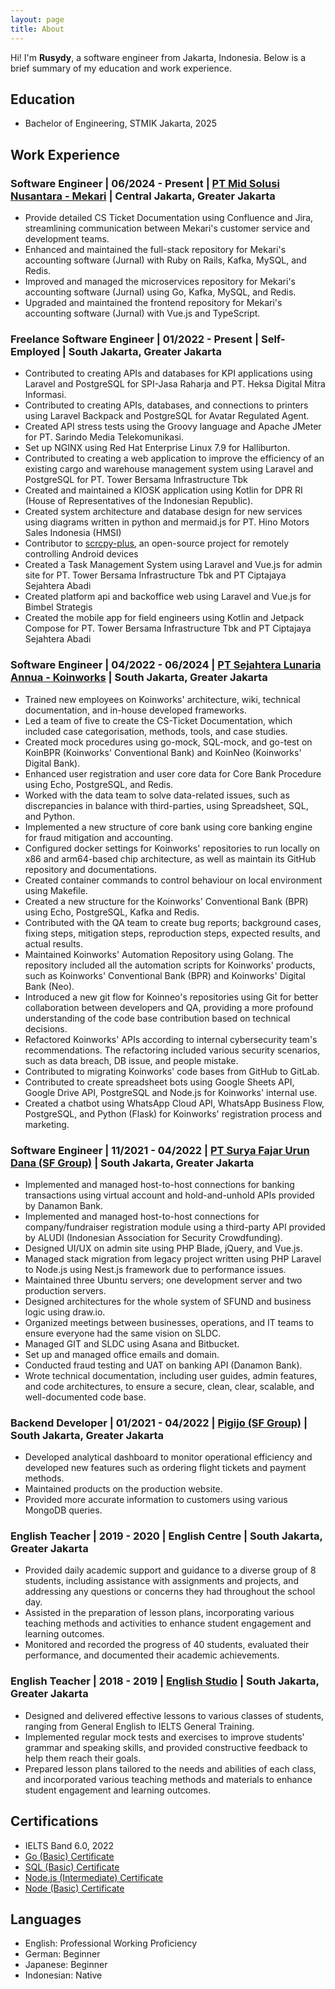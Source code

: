 ```yaml
---
layout: page
title: About
---
```


Hi! I'm **Rusydy**, a software engineer from Jakarta, Indonesia. Below is a brief summary of my education and work experience.

## Education

- Bachelor of Engineering, STMIK Jakarta, 2025

## Work Experience

### **Software Engineer** | 06/2024 - Present | **[PT Mid Solusi Nusantara - Mekari](https://mekari.com/)** | Central Jakarta, Greater Jakarta

  - Provide detailed CS Ticket Documentation using Confluence and Jira, streamlining communication between Mekari's customer service and development teams.
  - Enhanced and maintained the full-stack repository for Mekari's accounting software (Jurnal) with Ruby on Rails, Kafka, MySQL, and Redis.
  - Improved and managed the microservices repository for Mekari's accounting software (Jurnal) using Go, Kafka, MySQL, and Redis.
  - Upgraded and maintained the frontend repository for Mekari's accounting software (Jurnal) with Vue.js and TypeScript.

### **Freelance Software Engineer** | 01/2022 - Present | **Self-Employed** | South Jakarta, Greater Jakarta

  - Contributed to creating APIs and databases for KPI applications using Laravel and PostgreSQL for SPI-Jasa Raharja and PT. Heksa Digital Mitra Informasi.
  - Contributed to creating APIs, databases, and connections to printers using Laravel Backpack and PostgreSQL for Avatar Regulated Agent.
  - Created API stress tests using the Groovy language and Apache JMeter for PT. Sarindo Media Telekomunikasi.
  - Set up NGINX using Red Hat Enterprise Linux 7.9 for Halliburton.
  - Contributed to creating a web application to improve the efficiency of an existing cargo and warehouse management system using Laravel and PostgreSQL for PT. Tower Bersama Infrastructure Tbk
  - Created and maintained a KIOSK application using Kotlin for DPR RI (House of Representatives of the Indonesian Republic).
  - Created system architecture and database design for new services using diagrams written in python and mermaid.js for PT. Hino Motors Sales Indonesia (HMSI)
  - Contributor to [scrcpy-plus](https://github.com/Frontesque/scrcpy-plus), an open-source project for remotely controlling Android devices
  - Created a Task Management System using Laravel and Vue.js for admin site for PT. Tower Bersama Infrastructure Tbk and PT Ciptajaya Sejahtera Abadi
  - Created platform api and backoffice web using Laravel and Vue.js for Bimbel Strategis
  - Created the mobile app for field engineers using Kotlin and Jetpack Compose for PT. Tower Bersama Infrastructure Tbk and PT Ciptajaya Sejahtera Abadi

### **Software Engineer** | 04/2022 - 06/2024 | **[PT Sejahtera Lunaria Annua - Koinworks](https://koinworks.com/)** | South Jakarta, Greater Jakarta

  - Trained new employees on Koinworks' architecture, wiki, technical documentation, and in-house developed frameworks.
  - Led a team of five to create the CS-Ticket Documentation, which included case categorisation, methods, tools, and case studies.
  - Created mock procedures using go-mock, SQL-mock, and go-test on KoinBPR (Koinworks' Conventional Bank) and KoinNeo (Koinworks' Digital Bank).
  - Enhanced user registration and user core data for Core Bank Procedure using Echo, PostgreSQL, and Redis.
  - Worked with the data team to solve data-related issues, such as discrepancies in balance with third-parties, using Spreadsheet, SQL, and Python.
  - Implemented a new structure of core bank using core banking engine for fraud mitigation and accounting.
  - Configured docker settings for Koinworks' repositories to run locally on x86 and arm64-based chip architecture, as well as maintain its GitHub repository and documentations.
  - Created container commands to control behaviour on local environment using Makefile.
  - Created a new structure for the Koinworks' Conventional Bank (BPR) using Echo, PostgreSQL, Kafka and Redis.
  - Contributed with the QA team to create bug reports; background cases, fixing steps, mitigation steps, reproduction steps, expected results, and actual results.
  - Maintained Koinworks' Automation Repository using Golang. The repository included all the automation scripts for Koinworks' products, such as Koinworks' Conventional Bank (BPR) and Koinworks' Digital Bank (Neo).
  - Introduced a new git flow for Koinneo's repositories using Git for better collaboration between developers and QA, providing a more profound understanding of the code base contribution based on technical decisions.
  - Refactored Koinworks' APIs according to internal cybersecurity team's recommendations. The refactoring included various security scenarios, such as data breach, DB issue, and people mistake.
  - Contributed to migrating Koinworks' code bases from GitHub to GitLab.
  - Contributed to create spreadsheet bots using Google Sheets API, Google Drive API, PostgreSQL and Node.js for Koinworks' internal use.
  - Created a chatbot using WhatsApp Cloud API, WhatsApp Business Flow, PostgreSQL, and Python (Flask) for Koinworks' registration process and marketing.

### **Software Engineer** | 11/2021 - 04/2022 | **[PT Surya Fajar Urun Dana (SF Group)](https://sfund.id/)** | South Jakarta, Greater Jakarta

  - Implemented and managed host-to-host connections for banking transactions using virtual account and hold-and-unhold APIs provided by Danamon Bank.
  - Implemented and managed host-to-host connections for company/fundraiser registration module using a third-party API provided by ALUDI (Indonesian Association for Security Crowdfunding).
  - Designed UI/UX on admin site using PHP Blade, jQuery, and Vue.js.
  - Managed stack migration from legacy project written using PHP Laravel to Node.js using Nest.js framework due to performance issues.
  - Maintained three Ubuntu servers; one development server and two production servers.
  - Designed architectures for the whole system of SFUND and business logic using draw.io.
  - Organized meetings between businesses, operations, and IT teams to ensure everyone had the same vision on SLDC.
  - Managed GIT and SLDC using Asana and Bitbucket.
  - Set up and managed office emails and domain.
  - Conducted fraud testing and UAT on banking API (Danamon Bank).
  - Wrote technical documentation, including user guides, admin features, and code architectures, to ensure a secure, clean, clear, scalable, and well-documented code base.

### **Backend Developer** | 01/2021 - 04/2022 | **[Pigijo (SF Group)](https://pigijo.com/)** | South Jakarta, Greater Jakarta

  - Developed analytical dashboard to monitor operational efficiency and developed new features such as ordering flight tickets and payment methods.
  - Maintained products on the production website.
  - Provided more accurate information to customers using various MongoDB queries.

### **English Teacher** | 2019 - 2020 | **English Centre** | South Jakarta, Greater Jakarta

  - Provided daily academic support and guidance to a diverse group of 8 students, including assistance with assignments and projects, and addressing any questions or concerns they had throughout the school day.
  - Assisted in the preparation of lesson plans, incorporating various teaching methods and activities to enhance student engagement and learning outcomes.
  - Monitored and recorded the progress of 40 students, evaluated their performance, and documented their academic achievements.

### **English Teacher** | 2018 - 2019 | **[English Studio](https://englishstudio.id/)** | South Jakarta, Greater Jakarta

  - Designed and delivered effective lessons to various classes of students, ranging from General English to IELTS General Training.
  - Implemented regular mock tests and exercises to improve students' grammar and speaking skills, and provided constructive feedback to help them reach their goals.
  - Prepared lesson plans tailored to the needs and abilities of each class, and incorporated various teaching methods and materials to enhance student engagement and learning outcomes.

## Certifications

- IELTS Band 6.0, 2022
- [Go (Basic) Certificate](https://www.hackerrank.com/certificates/26764942e980)
- [SQL (Basic) Certificate](https://www.hackerrank.com/certificates/016b39b327dc)
- [Node.js (Intermediate) Certificate](https://www.hackerrank.com/certificates/07bf888ca311)
- [Node (Basic) Certificate](https://www.hackerrank.com/certificates/fbe0b27b6e4c)

## Languages

- English: Professional Working Proficiency
- German: Beginner
- Japanese: Beginner
- Indonesian: Native
